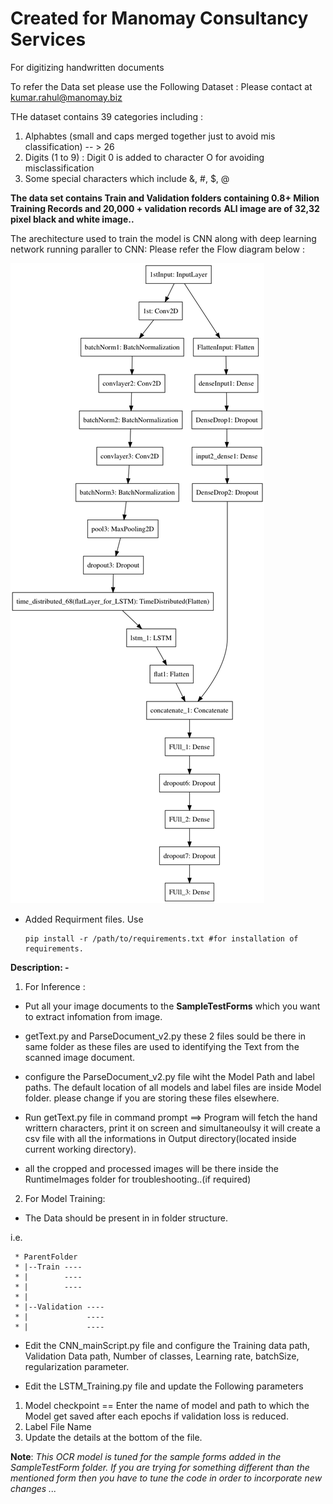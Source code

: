 # Created for Manomay Consultancy Services 
For digitizing handwritten documents

To refer the Data set please use the Following Dataset :
Please contact at kumar.rahul@manomay.biz

THe dataset contains 39 categories including :
1. Alphabtes (small and caps merged together just to avoid mis classification) -- > 26 
2. Digits (1 to 9) : Digit 0 is added to character O for avoiding misclassification
3. Some special characters which include &, #, $, @

**The data set contains Train and Validation folders containing 0.8+ Milion Training Records and 20,000 + validation records**
**ALl image are of 32,32 pixel black and white image..**

The arechitecture used to train the model is CNN along with deep learning network running paraller to CNN:
 Please refer the Flow diagram below :

![Model_Architecture](https://github.com/VaibhavKhamgaonkar/OCR/blob/master/modelStructure_CNN%2BLSTM.png)
 

* Added Requirment files. Use 

      pip install -r /path/to/requirements.txt #for installation of requirements.


**Description: -**
1. For Inference : 

* Put all your image documents to the **SampleTestForms** which you want to extract infomation from image. 
* getText.py and ParseDocument_v2.py these 2 files sould be there in same folder as these files are used to identifying the Text from the scanned image document.
* configure the ParseDocument_v2.py file wiht the Model Path and label paths. The default location of all models and label files are inside Model folder. please change if you are storing these files elsewhere.

* Run getText.py file in command prompt ==> Program will fetch the hand writtern characters, print it on screen and simultaneoulsy it will create a csv file with all the informations in Output directory(located inside current working directory).
* all the cropped and processed images will be there inside the RuntimeImages folder for troubleshooting..(if required)


2. For Model Training:

* The Data should be present in in folder structure.

i.e.

     * ParentFolder 
     * |--Train ----
     * |        ----
     * |        ----
     * |
     * |--Validation ----
     * |             ----
     * |             ----


* Edit the CNN_mainScript.py file and configure the Training data path, Validation Data path, Number of classes, Learning rate, batchSize, regularization parameter.

* Edit the LSTM_Training.py file and update the Following parameters

1. Model checkpoint == Enter the name of model and path to which the Model get saved after each epochs if validation loss is reduced.
2. Label File Name
3. Update the details at the bottom of the file.




**Note**: _This OCR model is tuned for the sample forms added in the SampleTestForm folder. If you are trying for something different than the mentioned form then you have to tune the code in order to incorporate new changes ..._
